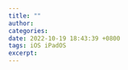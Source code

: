 ```yaml
---
title: ""
author: 
categories: 
date: 2022-10-19 18:43:39 +0800
tags: iOS iPadOS
excerpt: 
---
```



